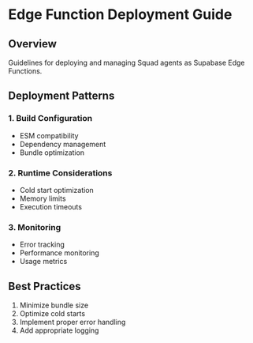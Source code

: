 # Edge Function Deployment Guide

## Overview
Guidelines for deploying and managing Squad agents as Supabase Edge Functions.

## Deployment Patterns

### 1. Build Configuration
- ESM compatibility
- Dependency management
- Bundle optimization

### 2. Runtime Considerations
- Cold start optimization
- Memory limits
- Execution timeouts

### 3. Monitoring
- Error tracking
- Performance monitoring
- Usage metrics

## Best Practices
1. Minimize bundle size
2. Optimize cold starts
3. Implement proper error handling
4. Add appropriate logging 